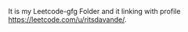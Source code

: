 It is my Leetcode-gfg Folder and
it linking with profile https://leetcode.com/u/ritsdavande/. 
    
